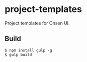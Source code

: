 # project-templates

Project templates for Onsen UI.

## Build

```
$ npm install gulp -g
$ gulp build
```
